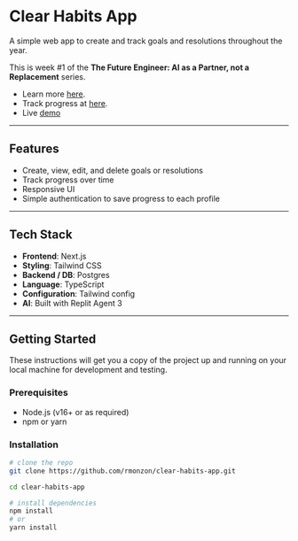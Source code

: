 # Clear Habits App

A simple web app to create and track goals and resolutions throughout the year.

This is week #1 of the **The Future Engineer: AI as a Partner, not a Replacement** series. 

- Learn more [here](https://www.linkedin.com/newsletters/7373394218125410304/).
- Track progress at [here](https://docs.google.com/spreadsheets/d/1aFv2tBcxh-T5G6dI1kDoM_TffqwFxUHWGzOWd6FsmUk/edit?gid=0#gid=0).
- Live [demo](https://resolutions-tracker.replit.app/)

---

## Features

- Create, view, edit, and delete goals or resolutions  
- Track progress over time  
- Responsive UI
- Simple authentication to save progress to each profile

---

## Tech Stack

- **Frontend**: Next.js
- **Styling**: Tailwind CSS  
- **Backend / DB**: Postgres  
- **Language**: TypeScript  
- **Configuration**: Tailwind config
- **AI**: Built with Replit Agent 3

---

## Getting Started

These instructions will get you a copy of the project up and running on your local machine for development and testing.

### Prerequisites

- Node.js (v16+ or as required)  
- npm or yarn  

### Installation

```bash
# clone the repo
git clone https://github.com/rmonzon/clear-habits-app.git

cd clear-habits-app

# install dependencies
npm install
# or
yarn install
